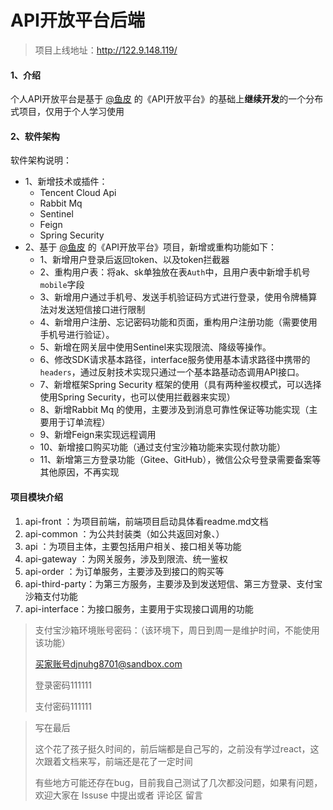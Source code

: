 # API开放平台后端
> 项目上线地址：http://122.9.148.119/

#### 1、介绍
个人API开放平台是基于 [@鱼皮](https://space.bilibili.com/12890453)  的《API开放平台》的基础上**继续开发**的一个分布式项目，仅用于个人学习使用

#### 2、软件架构
软件架构说明：

- 1、新增技术或插件：
  - Tencent Cloud Api
  - Rabbit Mq
  - Sentinel
  - Feign
  - Spring Security
- 2、基于 [@鱼皮](https://space.bilibili.com/12890453)  的《API开放平台》项目，新增或重构功能如下：
  - 1、新增用户登录后返回token、以及token拦截器
  - 2、重构用户表：将ak、sk单独放在表`Auth`中，且用户表中新增手机号`mobile`字段
  - 3、新增用户通过手机号、发送手机验证码方式进行登录，使用令牌桶算法对发送短信接口进行限制
  - 4、新增用户注册、忘记密码功能和页面，重构用户注册功能（需要使用手机号进行验证）。
  - 5、新增在网关层中使用Sentinel来实现限流、降级等操作。
  - 6、修改SDK请求基本路径，interface服务使用基本请求路径中携带的`headers`，通过反射技术实现只通过一个基本路基动态调用API接口。
  - 7、新增框架Spring Security 框架的使用（具有两种鉴权模式，可以选择使用Spring Security，也可以使用拦截器来实现）
  - 8、新增Rabbit Mq 的使用，主要涉及到消息可靠性保证等功能实现（主要用于订单流程）
  - 9、新增Feign来实现远程调用
  - 10、新增接口购买功能（通过支付宝沙箱功能来实现付款功能）
  - 11、新增第三方登录功能（Gitee、GitHub），微信公众号登录需要备案等其他原因，不再实现
  

#### 项目模块介绍

1.  api-front ：为项目前端，前端项目启动具体看readme.md文档
2.  api-common ：为公共封装类（如公共返回对象、）
2.  api ：为项目主体，主要包括用户相关、接口相关等功能
3.  api-gateway ：为网关服务，涉及到限流、统一鉴权
4.  api-order ：为订单服务，主要涉及到接口的购买等
5.  api-third-party：为第三方服务，主要涉及到发送短信、第三方登录、支付宝沙箱支付功能
6.  api-interface：为接口服务，主要用于实现接口调用的功能

> 支付宝沙箱环境账号密码：（该环境下，周日到周一是维护时间，不能使用该功能）
>
> 买家账号djnuhg8701@sandbox.com
>
> 登录密码111111
>
> 支付密码111111



> 写在最后
>
> 这个花了孩子挺久时间的，前后端都是自己写的，之前没有学过react，这次跟着文档来写，前端还是花了一定时间
>
> 有些地方可能还存在bug，目前我自己测试了几次都没问题，如果有问题，欢迎大家在 Issuse 中提出或者 评论区 留言
